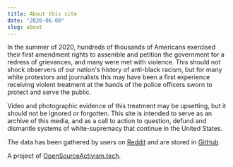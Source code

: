 ```yaml
---
title: About this site
date: "2020-06-08"
slug: about
---
```


In the summer of 2020, hundreds of thousands of Americans exercised their first amendment rights to assemble and petition the government for a redress of grievances, and many were met with violence. This should not shock observers of our nation's history of anti-black racism, but for many white protestors and journalists this may have been a first experience receiving violent treatment at the hands of the police officers sworn to protect and serve the public.

Video and photographic evidence of this treatment may be upsetting, but it should not be ignored or forgotten. This site is intended to serve as an archive of this media, and as a call to action to question, defund and dismantle systems of white-supremacy that continue in the United States.

The data has been gathered by users on [Reddit](https://www.reddit.com/r/2020PoliceBrutality) and are stored in [GitHub](https://github.com/2020PB/police-brutality).  

A project of [OpenSourceActivism.tech](https://www.opensourceactivism.tech).
